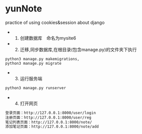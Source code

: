 # yunNote
practice of using cookies&amp;session about django

- 1. 创建数据库　命名为mysite6
- 2. 迁移,同步数据库,在根目录(包含manage.py)的文件夹下执行
```mysql
python3 manage.py makemigrations,
python3 manage.py migrate
```
- 3. 运行服务端
```python
python3 manage.py runserver
```
- 4. 打开网页
```html
登录页面：http://127.0.0.1:8000/user/login
注册页面：http://127.0.0.1:8000/user/reg
笔记列表页面：http://127.0.0.1:8000/note/
添加笔记页面：http://127.0.0.1:8000/note/add
```
